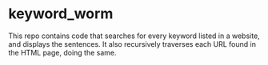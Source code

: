 # keyword_worm
This repo contains code that searches for every keyword listed in a website, and displays the sentences. It also recursively traverses each URL found in the HTML page, doing the same.
